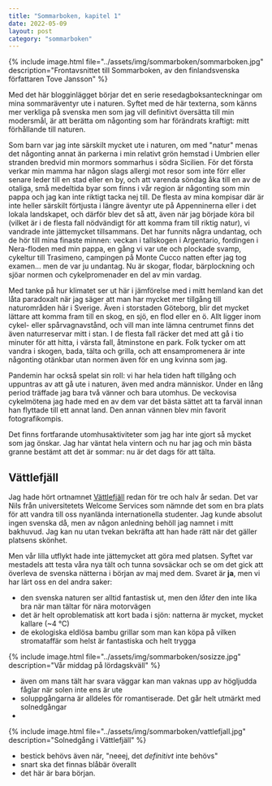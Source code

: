 ```yaml
---
title: "Sommarboken, kapitel 1"
date: 2022-05-09
layout: post
category: "sommarboken"
---
```


{% include image.html file="../assets/img/sommarboken/sommarboken.jpg" description="Frontavsnittet till Sommarboken, av den finlandsvenska författaren Tove Jansson" %}

Med det här blogginlägget börjar det en serie resedagboksanteckningar om mina sommaräventyr ute i naturen.
Syftet med de här texterna, som känns mer verkliga på svenska men som jag vill definitivt översätta till min modersmål, är att berätta om någonting som har förändrats kraftigt: mitt förhållande till naturen.

Som barn var jag inte särskilt mycket ute i naturen, om med "natur" menas det någonting annat än parkerna i min relativt grön hemstad i Umbrien eller stranden bredvid min mormors sommarhus i södra Sicilien. 
För det första verkar min mamma har någon slags allergi mot resor som inte förr eller senare leder till en stad eller en by, och att varenda söndag åka till en av de otaliga, små medeltida byar som finns i vår region är någonting som min pappa och jag kan inte riktigt tacka nej till.
De flesta av mina kompisar där är inte heller särskilt förtjusta i längre äventyr ute på Appenninerna eller i det lokala landskapet, och därför blev det så att, även när jag började köra bil (vilket är i de flesta fall nödvändigt för att komma fram till riktig natur), vi vandrade inte jättemycket tillsammans. 
Det har funnits några undantag, och de hör till mina finaste minnen: veckan i tallskogen i Argentario, fordingen i Nera-floden med min pappa, en gång vi var ute och plockade svamp, cykeltur till Trasimeno, campingen på Monte Cucco natten efter jag tog examen... men de var ju undantag. Nu är skogar, flodar, bärplockning och sjöar normen och cykelpromenader en del av min vardag. 

Med tanke på hur klimatet ser ut här i jämförelse med i mitt hemland kan det låta paradoxalt när jag säger att man har mycket mer tillgång till naturområden här i Sverige.
Även i storstaden Göteborg, blir det mycket lättare att komma fram till en skog, en sjö, en flod eller en ö. Allt ligger inom cykel- eller spårvagnavstånd, och vill man inte lämna centrumet finns det även naturreservar mitt i stan. I de flesta fall räcker det med att gå i tio minuter för att hitta, i värsta fall, åtminstone en park.
Folk tycker om att vandra i skogen, bada, tälta och grilla, och att ensampromenera är inte någonting otänkbar utan normen även för en ung kvinna som jag.

Pandemin har också spelat sin roll: vi har hela tiden haft tillgång och uppuntras av att gå ute i naturen, även med andra människor. 
Under en lång period träffade jag bara två vänner och bara utomhus. De veckovisa cykelmötena jag hade med en av dem var det bästa sättet att ta farväl innan han flyttade till ett annat land. Den annan vännen blev min favorit fotografikompis.

Det finns fortfarande utomhusaktiviteter som jag har inte gjort så mycket som jag önskar. 
Jag har väntat hela vintern och nu har jag och min bästa granne bestämt att det är sommar: nu är det dags för att tälta.

## Vättlefjäll
Jag hade hört ortnamnet [Vättlefjäll](https://www.goteborg.com/en/places/vattlefjall-2) redan för tre och halv år sedan. 
Det var Nils från universitetets Welcome Services som nämnde det som en bra plats för att vandra till oss nyanlända internationella studenter. Jag kunde absolut ingen svenska då, men av någon anledning behöll jag namnet i mitt bakhuvud. Jag kan nu utan tvekan bekräfta att han hade rätt när det gäller platsens skönhet.

Men vår lilla utflykt hade inte jättemycket att göra med platsen. Syftet var mestadels att testa våra nya tält och tunna sovsäckar och se om det gick att överleva de svenska nätterna i början av maj med dem. Svaret är __ja__, men vi har lärt oss en del andra saker:

- den svenska naturen ser alltid fantastisk ut, men den _låter_ den inte lika bra när man tältar för nära motorvägen
- det är helt oproblematisk att kort bada i sjön: natterna är mycket, mycket kallare (~4 °C)
- de ekologiska eldlösa bambu grillar som man kan köpa på vilken stromataffär som helst är fantastiska och helt trygga

{% include image.html file="../assets/img/sommarboken/sosizze.jpg" description="Vår middag på lördagskväll" %}

- även om mans tält har svara väggar kan man vaknas upp av högljudda fåglar när solen inte ens är ute
- soluppgångarna är alldeles för romantiserade. Det går helt utmärkt med solnedgångar
- 
{% include image.html file="../assets/img/sommarboken/vattlefjall.jpg" description="Solnedgång i Vättlefjäll" %}

- bestick behövs även när, "neeej, det _definitivt_ inte behövs"
- snart ska det finnas blåbär överallt
- det här är bara början.
